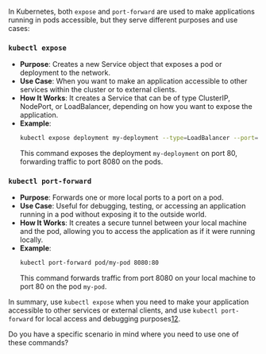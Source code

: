 In Kubernetes, both `expose` and `port-forward` are used to make applications running in pods accessible, but they serve different purposes and use cases:

### `kubectl expose`
- **Purpose**: Creates a new Service object that exposes a pod or deployment to the network.
- **Use Case**: When you want to make an application accessible to other services within the cluster or to external clients.
- **How It Works**: It creates a Service that can be of type ClusterIP, NodePort, or LoadBalancer, depending on how you want to expose the application.
- **Example**: 
  ```sh
  kubectl expose deployment my-deployment --type=LoadBalancer --port=80 --target-port=8080
  ```
  This command exposes the deployment `my-deployment` on port 80, forwarding traffic to port 8080 on the pods.

### `kubectl port-forward`
- **Purpose**: Forwards one or more local ports to a port on a pod.
- **Use Case**: Useful for debugging, testing, or accessing an application running in a pod without exposing it to the outside world.
- **How It Works**: It creates a secure tunnel between your local machine and the pod, allowing you to access the application as if it were running locally.
- **Example**: 
  ```sh
  kubectl port-forward pod/my-pod 8080:80
  ```
  This command forwards traffic from port 8080 on your local machine to port 80 on the pod `my-pod`.

In summary, use `kubectl expose` when you need to make your application accessible to other services or external clients, and use `kubectl port-forward` for local access and debugging purposes[1](https://spacelift.io/blog/kubectl-port-forward)[2](https://kodekloud.com/blog/port-forwarding-kubernetes/).

Do you have a specific scenario in mind where you need to use one of these commands?